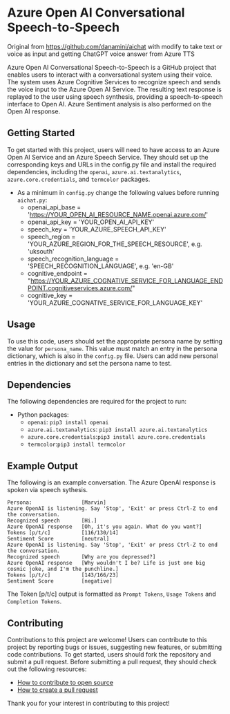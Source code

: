 # Azure Open AI Conversational Speech-to-Speech
Original from  https://github.com/danamini/aichat with modify to take text or voice as input and getting ChatGPT voice answer from Azure TTS

Azure Open AI Conversational Speech-to-Speech is a GitHub project that enables users to interact with a conversational system using their voice. The system uses Azure Cognitive Services to recognize speech and sends the voice input to the Azure Open AI Service. The resulting text response is replayed to the user using speech synthesis, providing a speech-to-speech interface to Open AI. Azure Sentiment analysis is also performed on the Open AI response. 

## Getting Started

To get started with this project, users will need to have access to an Azure Open AI Service and an Azure Speech Service. They should set up the corresponding keys and URLs in the config.py file and install the required dependencies, including the `openai`, `azure.ai.textanalytics`, `azure.core.credentials`, and `termcolor` packages. 

- As a minimum in `config.py` change the following values before running `aichat.py`:
    - openai_api_base             = 'https://YOUR_OPEN_AI_RESOURCE_NAME.openai.azure.com/'
    - openai_api_key              = 'YOUR_OPEN_AI_API_KEY' 
    - speech_key                  = 'YOUR_AZURE_SPEECH_API_KEY'
    - speech_region               = 'YOUR_AZURE_REGION_FOR_THE_SPEECH_RESOURCE', e.g. 'uksouth'
    - speech_recognition_language = 'SPEECH_RECOGNITION_LANGUAGE', e.g. 'en-GB'
    - cognitive_endpoint          = "https://YOUR_AZURE_COGNATIVE_SERVICE_FOR_LANGUAGE_ENDPOINT.cognitiveservices.azure.com/"
    - cognitive_key               = 'YOUR_AZURE_COGNATIVE_SERVICE_FOR_LANGUAGE_KEY'

## Usage

To use this code, users should set the appropriate persona name by setting the value for `persona_name`. This value must match an entry in the persona dictionary, which is also in the `config.py` file. Users can add new personal entries in the dictionary and set the persona name to test. 

## Dependencies

The following dependencies are required for the project to run:

- Python packages:
    - `openai`: `pip3 install openai`
    - `azure.ai.textanalytics`: `pip3 install azure.ai.textanalytics`
    - `azure.core.credentials`:`pip3 install azure.core.credentials`
    - `termcolor`:`pip3 install termcolor`

## Example Output

The following is an example conversation. The Azure OpenAI response is spoken via speech sythesis. 

```
Persona:                [Marvin]
Azure OpenAI is listening. Say 'Stop', 'Exit' or press Ctrl-Z to end the conversation.
Recognized speech       [Hi.]
Azure OpenAI response   [Oh, it's you again. What do you want?]
Tokens [p/t/c]          [116/130/14]
Sentiment Score         [neutral]
Azure OpenAI is listening. Say 'Stop', 'Exit' or press Ctrl-Z to end the conversation.
Recognized speech       [Why are you depressed?]
Azure OpenAI response   [Why wouldn't I be? Life is just one big cosmic joke, and I'm the punchline.]
Tokens [p/t/c]          [143/166/23]
Sentiment Score         [negative]
```

The Token [p/t/c] output is formatted as `Prompt Tokens`, `Usage Tokens` and `Completion Tokens`.

## Contributing

Contributions to this project are welcome! Users can contribute to this project by reporting bugs or issues, suggesting new features, or submitting code contributions. To get started, users should fork the repository and submit a pull request. Before submitting a pull request, they should check out the following resources:

- [How to contribute to open source](https://opensource.guide/how-to-contribute/)
- [How to create a pull request](https://opensource.guide/how-to-contribute/#opening-a-pull-request)

Thank you for your interest in contributing to this project!
